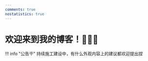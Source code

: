 ```yaml
---
comments: true
nostatistics: true
---
```

# 欢迎来到我的博客！👏👏👏

!!! info "公告🪧"
    持续施工建设中，有什么外观内容上的建议都欢迎提出捏
